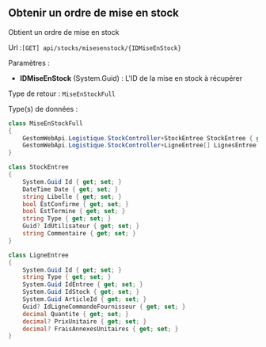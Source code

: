 ## <span id='obtenirordremiseenstock'>Obtenir un ordre de mise en stock</span>

Obtient un ordre de mise en stock

Url :`[GET] api/stocks/misesenstock/{IDMiseEnStock}`

Paramètres : 

- **IDMiseEnStock** (System.Guid) : L'ID de la mise en stock à récupérer

Type de retour : `MiseEnStockFull`

Type(s) de données :

```csharp
class MiseEnStockFull
{
	GestomWebApi.Logistique.StockController+StockEntree StockEntree { get; set; }
	GestomWebApi.Logistique.StockController+LigneEntree[] LignesEntree { get; set; }
}

class StockEntree
{
	System.Guid Id { get; set; }
	DateTime Date { get; set; }
	string Libelle { get; set; }
	bool EstConfirme { get; set; }
	bool EstTermine { get; set; }
	string Type { get; set; }
	Guid? IdUtilisateur { get; set; }
	string Commentaire { get; set; }
}

class LigneEntree
{
	System.Guid Id { get; set; }
	string Type { get; set; }
	System.Guid IdEntree { get; set; }
	System.Guid IdStock { get; set; }
	System.Guid ArticleId { get; set; }
	Guid? IdLigneCommandeFournisseur { get; set; }
	decimal Quantite { get; set; }
	decimal? PrixUnitaire { get; set; }
	decimal? FraisAnnexesUnitaires { get; set; }
}

```
